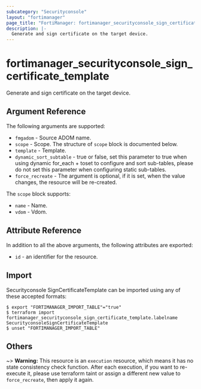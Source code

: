 ```yaml
---
subcategory: "Securityconsole"
layout: "fortimanager"
page_title: "FortiManager: fortimanager_securityconsole_sign_certificate_template"
description: |-
  Generate and sign certificate on the target device.
---
```


# fortimanager_securityconsole_sign_certificate_template
Generate and sign certificate on the target device.

## Argument Reference


The following arguments are supported:


* `fmgadom` - Source ADOM name.
* `scope` - Scope. The structure of `scope` block is documented below.
* `template` - Template.
* `dynamic_sort_subtable` - true or false, set this parameter to true when using dynamic for_each + toset to configure and sort sub-tables, please do not set this parameter when configuring static sub-tables.
* `force_recreate` - The argument is optional, if it is set, when the value changes, the resource will be re-created.

The `scope` block supports:

* `name` - Name.
* `vdom` - Vdom.


## Attribute Reference

In addition to all the above arguments, the following attributes are exported:
* `id` - an identifier for the resource.

## Import

Securityconsole SignCertificateTemplate can be imported using any of these accepted formats:
```
$ export "FORTIMANAGER_IMPORT_TABLE"="true"
$ terraform import fortimanager_securityconsole_sign_certificate_template.labelname SecurityconsoleSignCertificateTemplate
$ unset "FORTIMANAGER_IMPORT_TABLE"
```

## Others

~> **Warning:** This resource is an `execution` resource, which means it has no state consistency check function. After each execution, if you want to re-execute it, please use terraform taint or assign a different new value to `force_recreate`, then apply it again.
